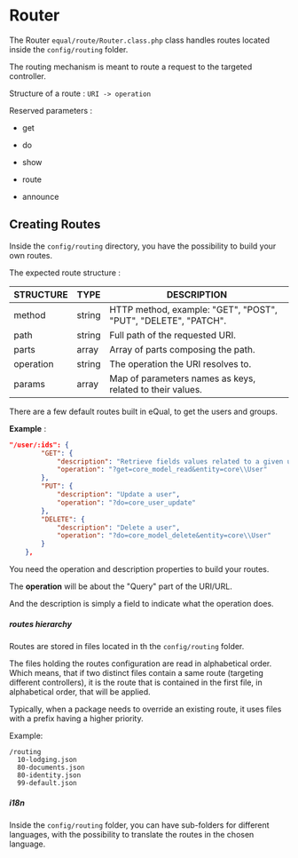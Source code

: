 # Router 

The Router `equal/route/Router.class.php` class handles routes located inside the `config/routing` folder.

The routing mechanism is meant to route a request to the targeted controller.

Structure of a route  :	`URI -> operation`

Reserved parameters :

- get

- do

- show

- route

- announce

  

## Creating Routes

Inside the `config/routing` directory, you have the possibility to build your own routes. 

The expected route structure :

| **STRUCTURE** | **TYPE**                                                     | **DESCRIPTION** |
| --------------- | -----------------------------------------|------------------ |
| method | string         | HTTP method, example: "GET", "POST", "PUT", "DELETE", "PATCH". |
| path | string | Full path of the requested URI. |
| parts | array |Array of parts composing the path.|
| operation | string |The operation the URI resolves to.|
| params | array |Map of parameters names as keys, related to their values.|



There are a few default routes built in eQual, to get the users and groups.

**Example**  : 

```JSON
"/user/:ids": {
        "GET": {
            "description": "Retrieve fields values related to a given user",
            "operation": "?get=core_model_read&entity=core\\User"
        },
        "PUT": {
            "description": "Update a user",
            "operation": "?do=core_user_update"
        },
        "DELETE": {
            "description": "Delete a user",
            "operation": "?do=core_model_delete&entity=core\\User"
        }
    },
```

You need the operation and description properties to build your routes. 

The **operation** will be about the "Query" part of the URI/URL. 

And the description is simply a field to indicate what the operation does.



##### routes hierarchy

Routes are stored in files located in th the `config/routing` folder. 

The files holding the routes configuration are read in alphabetical order. Which means, that if two distinct files contain a same route (targeting different controllers), it is the route that is contained in the first file, in alphabetical order, that will be applied.

Typically, when a package needs to override an existing route, it uses files with a prefix having a higher priority.

Example: 

```
/routing
  10-lodging.json
  80-documents.json
  80-identity.json
  99-default.json
```



##### i18n

Inside the `config/routing` folder, you can have sub-folders for different languages, with the possibility to translate the routes in the chosen language.
